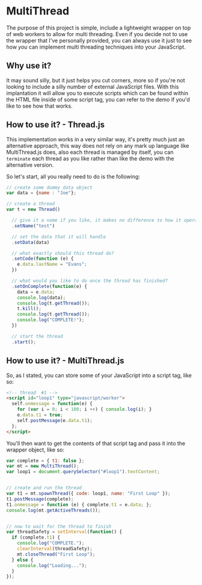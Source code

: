 # MultiThread
The purpose of this project is simple, include a lightweight wrapper on top of web workers to allow for multi threading. Even if you decide not to use the wrapper that I've personally provided, you can always use it just to see how _you_ can implement multi threading techniques into your JavaScript. 

## Why use it? 
It may sound silly, but it just helps you cut corners, more so if you're not looking to include a silly number of external JavaScript files. With this implantation it will allow you to execute scripts which can be found within the HTML file inside of some script tag, you can refer to the demo if you'd like to see how that works.

## How to use it? - Thread.js
This implementation works in a very similar way, it's pretty much just an alternative approach, this way does not rely on any mark up language like MultiThread.js does, also each thread is managed by itself, you can ```terminate``` each thread as you like rather than like the demo with the alternative version.

So let's start, all you really need to do is the following: 
```javascript
// create some dummy data object
var data = {name : "Joe"};

// create a thread
var t = new Thread()

  // give it a name if you like, it makes no difference to how it operates
  .setName("test")

  // set the data that it will handle
  .setData(data)

  // what exactly should this thread do?
  .setCode(function (e) {
    e.data.lastName = "Evans";
  })

  // what would you like to do once the thread has finished?
  .setOnComplete(function(e) {
    data = e.data;
    console.log(data);
    console.log(t.getThread());
    t.kill();
    console.log(t.getThread());
    console.log("COMPLETE!");
  })

  // start the thread
  .start();
```


## How to use it? - MultiThread.js
So, as I stated, you can store some of your JavaScript into a script tag, like so: 
```html
<!-- thread  #1 -->
<script id="loop1" type="javascript/worker">
  self.onmessage = function(e) {
    for (var i = 0; i < 100; i ++) { console.log(i); }
    e.data.t1 = true;
    self.postMessage(e.data.t1);
  };
</script>
```

You'll then want to get the contents of that script tag and pass it into the wrapper object, like so: 
```javascript
var complete = { t1: false };
var mt = new MultiThread();
var loop1 = document.querySelector("#loop1").textContent;


// create and run the thread 
var t1 = mt.spawnThread({ code: loop1, name: "First Loop" });
t1.postMessage(complete);
t1.onmessage = function (e) { complete.t1 = e.data; };
console.log(mt.getActiveThreads());


// now to wait for the thread to finish
var threadSafety = setInterval(function() {
  if (complete.t1) {
    console.log("COMPLETE.");
    clearInterval(threadSafety);
    mt.closeThread("First Loop");
  } else {
    console.log("Loading...");
  }
});
```
